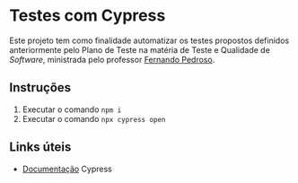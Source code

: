 # Testes com Cypress

Este projeto tem como finalidade automatizar os testes propostos definidos anteriormente pelo Plano de Teste na matéria de Teste e Qualidade de _Software_, ministrada pelo professor [Fernando Pedroso](https://www.linkedin.com/in/fernando-pedroso-a9b4453b/).

## Instruções

1. Executar o comando `npm i`
2. Executar o comando `npx cypress open` 

## Links úteis

- [Documentação](https://docs.cypress.io/) Cypress